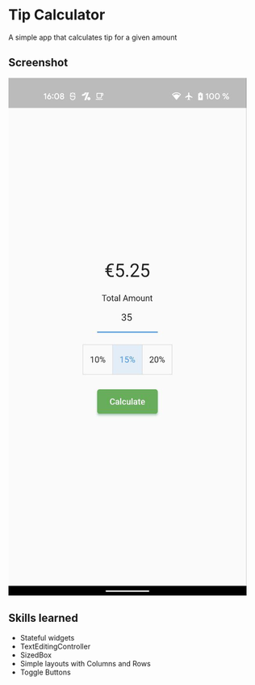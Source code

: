 # Tip Calculator

A simple app that calculates tip for a given amount

## Screenshot
![Screenshot](https://github.com/brewmeakay/30DaysOfFlutter/blob/main/01_tip_calculator/01_screenshot.jpg?raw=true)

## Skills learned
- Stateful widgets
- TextEditingController
- SizedBox
- Simple layouts with Columns and Rows
- Toggle Buttons


